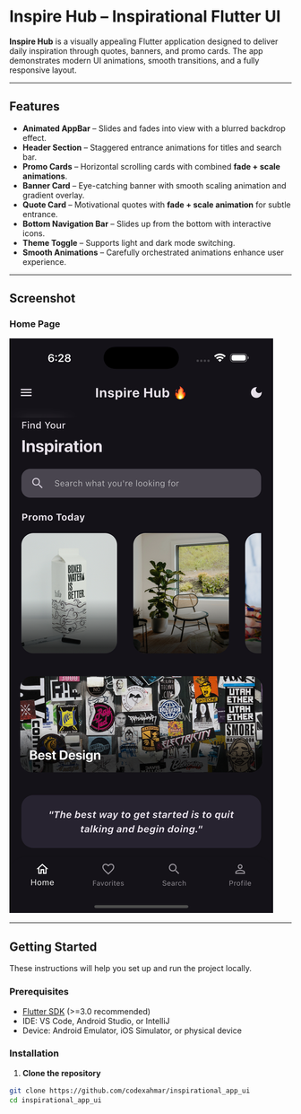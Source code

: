 # Inspire Hub – Inspirational Flutter UI

**Inspire Hub** is a visually appealing Flutter application designed to deliver daily inspiration through quotes, banners, and promo cards. The app demonstrates modern UI animations, smooth transitions, and a fully responsive layout.

---

## Features

- **Animated AppBar** – Slides and fades into view with a blurred backdrop effect.  
- **Header Section** – Staggered entrance animations for titles and search bar.  
- **Promo Cards** – Horizontal scrolling cards with combined **fade + scale animations**.  
- **Banner Card** – Eye-catching banner with smooth scaling animation and gradient overlay.  
- **Quote Card** – Motivational quotes with **fade + scale animation** for subtle entrance.  
- **Bottom Navigation Bar** – Slides up from the bottom with interactive icons.  
- **Theme Toggle** – Supports light and dark mode switching.  
- **Smooth Animations** – Carefully orchestrated animations enhance user experience.  

---

## Screenshot

### Home Page
![Home Page](Screenshot/home_page.png)

---

## Getting Started

These instructions will help you set up and run the project locally.

### Prerequisites

- [Flutter SDK](https://flutter.dev/docs/get-started/install) (>=3.0 recommended)  
- IDE: VS Code, Android Studio, or IntelliJ  
- Device: Android Emulator, iOS Simulator, or physical device  

### Installation

1. **Clone the repository**

```bash
git clone https://github.com/codexahmar/inspirational_app_ui
cd inspirational_app_ui
